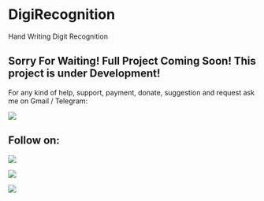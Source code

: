 # DigiRecognition
Hand Writing Digit Recognition

## Sorry For Waiting! Full Project Coming Soon! This project is under Development!

For any kind of help, support, payment, donate, suggestion and request ask me on Gmail / Telegram:

<a href="https://t.me/CyberClans"><img src="https://img.shields.io/badge/Telegram-Group%20Telegram%20Join-blue.svg?logo=telegram"></a>

## Follow on:
<p align="left">
<a href="https://github.com/palahsu"><img src="https://img.shields.io/badge/GitHub-Follow%20on%20GitHub-inactive.svg?logo=github"></a>
</p><p align="left">
<a href="https://www.facebook.com/aduri.knox01/"><img src="https://img.shields.io/badge/Facebook-Follow%20on%20Facebook-blue.svg?logo=facebook"></a>
</p><p align="left">
<a href="https://t.me/AD0000000"><img src="https://img.shields.io/badge/Telegram-Contact%20Telegram%20Profile-blue.svg?logo=telegram"></a>
</p><p align="left"> 

